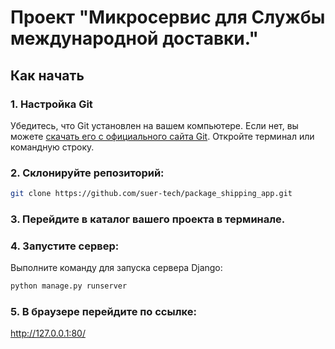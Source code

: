# Проект "Микросервис для Службы международной доставки."

## Как начать

### 1. Настройка Git

Убедитесь, что Git установлен на вашем компьютере. Если нет, вы можете [скачать его с официального сайта Git](https://git-scm.com/). Откройте терминал или командную строку.

### 2. Склонируйте репозиторий:

```bash
git clone https://github.com/suer-tech/package_shipping_app.git
```
### 3. Перейдите в каталог вашего проекта в терминале.

### 4. Запустите сервер:
Выполните команду для запуска сервера Django:
```bash
python manage.py runserver
```
### 5. В браузере перейдите по ссылке:
http://127.0.0.1:80/

